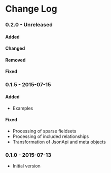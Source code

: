 # Change Log

### 0.2.0 - Unreleased

#### Added

#### Changed

#### Removed

#### Fixed

### 0.1.5 - 2015-07-15

#### Added
- Examples

#### Fixed
- Processing of sparse fieldsets
- Processing of included relationships
- Transformation of JsonApi and meta objects

### 0.1.0 - 2015-07-13
- Initial version
